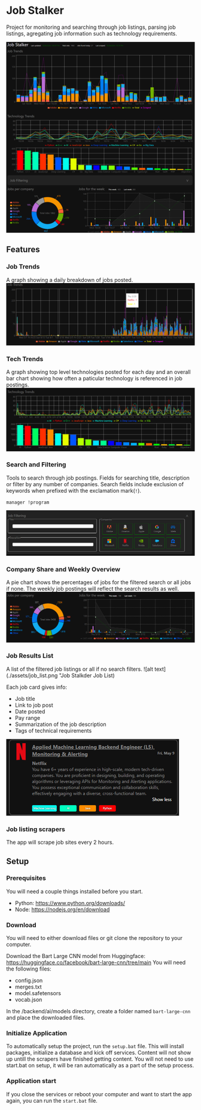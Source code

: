 # Job Stalker
Project for monitoring and searching through job listings, parsing job listings, agregating job information such as technology requirements.

![alt text](./assets/Screenshot_2024-10-28_145630.png "Job Stalker screenshot")

## Features

### Job Trends
A graph showing a daily breakdown of jobs posted.
![alt text](./assets/job_trends.png "Job Stalker job trends")

### Tech Trends
A graph showing top level technologies posted for each day and an overall bar chart showing how often a paticular technology is referenced in job postings.
![alt text](./assets/tech_trends.png "Job Stalker tech trends")

### Search and Filtering
Tools to search through job postings. Fields for searching title, description or filter by any number of companies. Search fields include exclusion of keywords when prefixed with the exclamation mark(`!`).
```
manager !program
```
![alt text](./assets/search.png "Job Stalker search")

### Company Share and Weekly Overview
A pie chart shows the percentages of jobs for the filtered search or all jobs if none. The weekly job postings will reflect the search results as well.
![alt text](./assets/week_overview.png)

### Job Results List
A list of the filtered job listings or all if no search filters.
![alt text](./assets/job_list.png "Job Stalkder Job List)

Each job card gives info:
- Job title
- Link to job post
- Date posted
- Pay range
- Summarization of the job description
- Tags of technical requirements

![alt text](./assets/job_overview.png "Job Stalker job listing")

### Job listing scrapers
The app will scrape job sites every 2 hours.

## Setup

### Prerequisites
You will need a couple things installed before you start.

- Python: https://www.python.org/downloads/
- Node: https://nodejs.org/en/download

### Download
You will need to either download files or git clone the repository to your computer.

Download the Bart Large CNN model from Huggingface: https://huggingface.co/facebook/bart-large-cnn/tree/main
You will need the following files:
- config.json
- merges.txt
- model.safetensors
- vocab.json

In the /backend/ai/models directory, create a folder named `bart-large-cnn` and place the downloaded files.

### Initialize Application
To automatically setup the project, run the `setup.bat` file. This will install packages, initialize a database and kick off services. Content will not show up untill the scrapers have finished getting content. You will not need to use start.bat on setup, it will be ran automatically as a part of the setup process.

### Application start
If you close the services or reboot your computer and want to start the app again, you can run the `start.bat` file.
